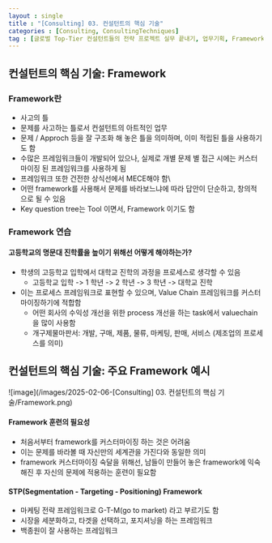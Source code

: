```yaml
---
layout : single
title : "[Consulting] 03. 컨설턴트의 핵심 기술"
categories : [Consulting, ConsultingTechniques]
tag : [글로벌 Top-Tier 컨설턴트들의 전략 프로젝트 실무 끝내기, 업무기획, Framework, 구조 섫계]
---
```


## 컨설턴트의 핵심 기술: Framework
### Framework란
* 사고의 틀
* 문제를 사고하는 틀로서 컨설턴트의 아트적인 업무
* 문제 / Approch 등을 잘 구조화 해 놓은 틀을 의미하며, 이미 적립된 틀을 사용하기도 함
* 수많은 프레임워크들이 개발되어 있으나, 실제로 개별 문제 별 접근 시에는 커스터마이징 된 프레임워크를 사용하게 됨
* 프레임워크 또한 건전한 상식선에서 MECE해야 함\
* 어떤 framework를 사용해서 문제를 바라보느냐에 따라 답안이 단순하고, 창의적으로 될 수 있음
* Key question tree는 Tool 이면서, Framework 이기도 함

### Framework 연습
#### 고등학교의 명문대 진학률을 높이기 위해선 어떻게 해야하는가?
* 학생의 고등학교 입학에서 대학교 진학의 과정을 프로세스로 생각할 수 있음
  * 고등학교 입학 -> 1 학년 -> 2 학년 -> 3 학년 -> 대학교 진학
* 이는 프로세스 프레임워크로 표현할 수 있으며, Value Chain 프레임워크를 커스터마이징하기에 적합함
  * 어떤 회사의 수익성 개선을 위한 process 개선을 하는 task에서 valuechain을 많이 사용함
  * 개구제물마판서: 개발, 구매, 제품, 물류, 마케팅, 판매, 서비스 (제조업의 프로세스를 의미)

## 컨설턴트의 핵심 기술: 주요 Framework 예시
![image](/images/2025-02-06-[Consulting] 03. 컨설턴트의 핵심 기술/Framework.png)

#### Framework 훈련의 필요성
* 처음서부터 framework를 커스터마이징 하는 것은 어려움
* 이는 문제를 바라볼 때 자신만의 세계관을 가진다와 동일한 의미
* framework 커스터마이징 숙달을 위해선, 남들이 만들어 놓은 framework에 익숙해진 후 자신의 문제에 적용하는 훈련이 필요함

#### STP(Segmentation - Targeting - Positioning) Framework
* 마케팅 전략 프레임워크로 G-T-M(go to market) 라고 부르기도 함
* 시장을 세분화하고, 타겟을 선택하고, 포지셔닝을 하는 프레임워크
* 백종원이 잘 사용하는 프레임워크

